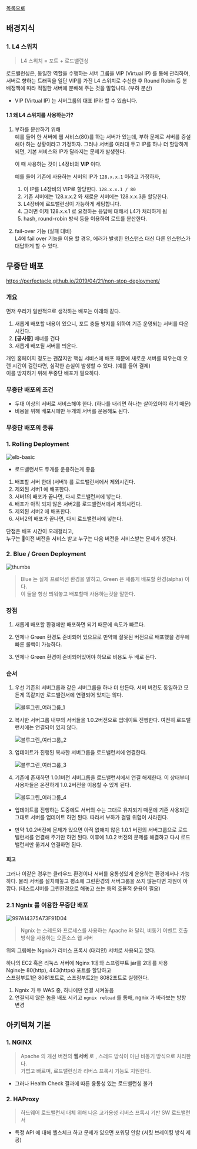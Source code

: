 [목록으로](https://github.com/Donsworkout/techInterview/blob/master/README.md)

## 배경지식
### 1. L4 스위치 
> L4 스위치 = 포트 + 로드밸런싱 

로드밸런싱은, 동일한 역할을 수행하는 서버 그룹을 VIP (Virtual IP) 를 통해 관리하며, 
서버로 향하는 트래픽을 일단 VIP를 가진 L4 스위치로 수신한 후 Round Robin 등 분배정책에 따라 적절한 서버에 분배해 주는 것을 말합니다. (부하 분산)

* VIP (Virtual IP) 는 서버그룹의 대표 IP라 할 수 있습니다. 

#### 1.1 왜 L4 스위치를 사용하는가?
1. 부하를 분산하기 위해  
    예를 들어 한 서버에 웹 서비스(80)를 하는 서버가 있는데, 부하 문제로 서버를 증설해야 하는 상황이라고 가정하자.
    그러나 서버를 여러대 두고 IP를 하나 더 할당하게 되면, 기본 서비스와 IP가 달라지는 문제가 발생한다.

    이 때 사용하는 것이 L4장비의 **VIP** 이다.

    예를 들어 기존에 사용하는 서버의 IP가 `128.x.x.1` 이라고 가정하자,  
    1. 이 IP를 L4장비의 VIP로 할당한다. `128.x.x.1 / 80`
    2. 기존 서버에는 128.x.x.2 와 새로운 서버에는 128.x.x.3을 할당한다.
    3. L4장비에 로드밸런싱이 가능하게 세팅합니다.
    4. 그러면 이제 128.x.x.1 로 요청하는 응답에 대해서 L4가 처리하게 됨
    5. hash, round-robin 방식 등을 이용하여 로드를 분산한다.

2. fail-over 기능 (실패 대비)  
    L4에 fail over 기능을 이용 할 경우, 에러가 발생한 인스턴스 대신 다른 인스턴스가 대답하게 할 수 있다.

## 무중단 배포 
https://perfectacle.github.io/2019/04/21/non-stop-deployment/

### 개요 
먼저 우리가 일반적으로 생각하는 배포는 아래와 같다.

1. 새롭게 배포할 내용이 있으니, 포트 충돌 방지를 위하여 기존 운영되는 서버를 다운시킨다.
2. **[공사중]** 배너를 건다
3. 새롭게 배포될 서버를 띄운다.

개인 홈페이지 정도는 괜찮지만 핵심 서비스에 배포 때문에 새로운 서버를 띄우는데 오랜 시간이 걸린다면, 심각한 손실이 발생할 수 있다. (예를 들어 결제)  
이를 방지하기 위해 무중단 배포가 필요하다.

### 무중단 배포의 조건 
- 두대 이상의 서버로 서비스해야 한다. (하나를 내리면 하나는 살아있어야 하기 때문)
- 비용을 위해 배포시에만 두개의 서버를 운용해도 된다.

### 무중단 배포의 종류
### 1. Rolling Deployment
![elb-basic](https://user-images.githubusercontent.com/26560119/63570930-9de28300-c5b9-11e9-9d17-3a29d374c455.png)
- 로드밸런서도 두개를 운용하는게 좋음 

1. 배포할 서버 한대 (서버1) 를 로드밸런서에서 제외시킨다.
2. 제외된 서버1 에 배포한다.
3. 서버1의 배포가 끝나면, 다시 로드밸런서에 넣는다.
4. 배포가 아직 되지 않은 서버2를 로드밸런서에서 제외시킨다.
5. 제외된 서버2 에 배포한다.
6. 서버2의 배포가 끝나면, 다시 로드밸런서에 넣는다.

단점은 배포 시간이 오래걸리고,  
누구는 이전 버전을 서비스 받고 누구는 다음 버전을 서비스받는 문제가 생긴다.

### 2. Blue / Green Deployment
![thumbs](https://user-images.githubusercontent.com/26560119/63571233-98d20380-c5ba-11e9-8142-76f762ce3feb.jpg)

> Blue 는 실제 프로덕션 환경을 말하고, Green 은 새롭게 배포할 환경(alpha) 이다.  
이 둘을 항상 띄워놓고 배포할때 사용하는것을 말한다.

### 장점
1. 새롭게 배포할 환경에만 배포하면 되기 때문에 속도가 빠르다.

2. 언제나 Green 환경도 준비되어 있으므로 만약에 잘못된 버전으로 배포했을 경우에 빠른 롤백이 가능하다.

3. 언제나 Green 환경이 준비되어있어야 하므로 비용도 두 배로 든다.

### 순서

1. 우선 기존의 서버그룹과 같은 서버그룹을 하나 더 만든다. 서버 버전도 동일하고 모든게 똑같지만 로드밸런서에 연결되어 있지는 않다.

    ![블루그린_여러그룹_1](https://user-images.githubusercontent.com/26560119/63576805-eef97380-c5c7-11e9-8287-02592a011485.png)

2. 복사한 서버그룹 내부의 서버들을 1.0.2버전으로 업데이트 진행한다. 여전히 로드밸런서에는 연결되어 있지 않다.

    ![블루그린_여러그룹_2](https://user-images.githubusercontent.com/26560119/63576807-ef920a00-c5c7-11e9-9767-200c819aea60.png)

3. 업데이트가 진행된 복사한 서버그룹을 로드밸런서에 연결한다.

    ![블루그린_여러그룹_3](https://user-images.githubusercontent.com/26560119/63576808-ef920a00-c5c7-11e9-829c-c55dc1a67463.png)

4. 기존에 존재하던 1.0.1버전 서버그룹을 로드밸런서에서 연결 해제한다. 이 상태부터 사용자들은 온전하게 1.0.2버전을 이용할 수 있게 된다.

    ![블루그린_여러그룹_4](https://user-images.githubusercontent.com/26560119/63577134-b4dca180-c5c8-11e9-86a9-1f0279483df3.png)


- 업데이트를 진행하는 도중에도 서버의 수는 그대로 유지되기 때문에 기존 사용되던 그대로 서버를 업데이트 하면 된다. 따라서 부하가 걸릴 위험이 사라진다.

- 만약 1.0.2버전에 문제가 있으면 아직 없애지 않은 1.0.1 버전의 서버그룹으로 로드밸런서를 연결해 주기만 하면 된다. 이후에 1.0.2 버전의 문제를 해결하고 다시 로드밸런서만 옮겨서 연결하면 된다.

#### 회고
그러나 이같은 경우는 클라우드 환경이나 서버를 융통성있게 운용하는 환경에서나 가능하다. 물리 서버를 설치해놓고 평소에 그린환경의 서버그룹을 쓰지 않는다면 자원이 아깝다. (테스트서버를 그린환경으로 해놓고 쓰는 등의 효율적 운용이 필요)

### 2.1 Ngnix 를 이용한 무중단 배포
![997A14375A73F91D04](https://user-images.githubusercontent.com/26560119/64922359-70c86f80-d809-11e9-91d4-91ab359ae6c7.png)

> Ngnix 는 스레드와 프로세스를 사용하는 Apache 와 달리, 비동기 이벤트 호출 방식을 사용하는 오픈소스 웹 서버 

위의 그림에는 Ngnix가 리버스 프록시 (대리인) 서버로 사용되고 있다.

하나의 EC2 혹은 리눅스 서버에 Nginx 1대 와 스프링부트 jar를 2대 를 사용  
Nginx는 80(http), 443(https) 포트를 할당하고  
스프링부트1은 8081포트로, 
스프링부트2는 8082포트로 실행한다.

1. Ngnix 가 두 WAS 중, 하나에만 연결 시켜놓음
2. 연결되지 않은 놈을 배포 시키고 `ngnix reload` 를 통해, ngnix 가 바라보는 방향 변경


## 아키텍쳐 기본
### 1. NGINX
> Apache 의 개선 버전의 **웹서버** 로 , 스레드 방식이 아닌 비동기 방식으로 처리한다.  
가볍고 빠르며, 로드밸런싱과 리버스 프록시 기능도 지원한다.

- 그러나 Health Check 결과에 따른 융통성 있는 로드밸런싱 불가

### 2. HAProxy
> 하드웨어 로드밸런서 대체 위해 나온 고가용성 리버스 프록시 기반 SW 로드밸런서

- 특정 API 에 대해 헬스체크 하고 문제가 있으면 포워딩 안함 (서킷 브레이킹 방식 제공)